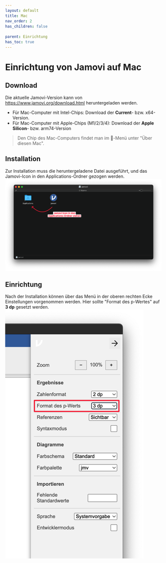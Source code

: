 ```yaml
---
layout: default
title: Mac
nav_order: 2
has_children: false

parent: Einrichtung
has_toc: true
---
```

# Einrichtung von Jamovi auf Mac
## Download
Die aktuelle Jamovi-Version kann von https://www.jamovi.org/download.html heruntergeladen werden.

- Für Mac-Computer mit Intel-Chips: Download der **Current**- bzw. x64-Version.<br>
- Für Mac-Computer mit Apple-Chips (M1/2/3/4): Download der **Apple Silicon**- bzw. arm74-Version

> Den Chip des Mac-Computers findet man im -Menü unter "Über diesen Mac".

## Installation
Zur Installation muss die heruntergeladene Datei ausgeführt, und das Jamovi-Icon in den Applications-Ordner gezogen werden.
![Installation Jamovi Mac](./pics/02_02_01.png)

## Einrichtung
Nach der Installation können über das Menü in der oberen rechten Ecke Einstellungen vorgenommen werden.
Hier sollte "Format des p-Wertes" auf **3 dp** gesetzt werden.
![Einrichtung Jamovi Mac](./pics/02_02_02.png)